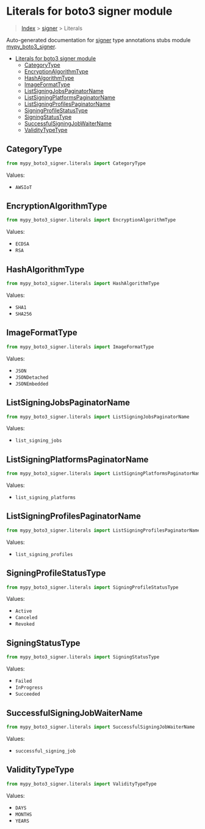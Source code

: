 # Literals for boto3 signer module

> [Index](..) > [signer](.) > Literals

Auto-generated documentation for
[signer](https://boto3.amazonaws.com/v1/documentation/api/latest/reference/services/signer.html#signer)
type annotations stubs module
[mypy_boto3_signer](https://pypi.org/project/mypy-boto3-signer/).

- [Literals for boto3 signer module](#literals-for-boto3-signer-module)
  - [CategoryType](#categorytype)
  - [EncryptionAlgorithmType](#encryptionalgorithmtype)
  - [HashAlgorithmType](#hashalgorithmtype)
  - [ImageFormatType](#imageformattype)
  - [ListSigningJobsPaginatorName](#listsigningjobspaginatorname)
  - [ListSigningPlatformsPaginatorName](#listsigningplatformspaginatorname)
  - [ListSigningProfilesPaginatorName](#listsigningprofilespaginatorname)
  - [SigningProfileStatusType](#signingprofilestatustype)
  - [SigningStatusType](#signingstatustype)
  - [SuccessfulSigningJobWaiterName](#successfulsigningjobwaitername)
  - [ValidityTypeType](#validitytypetype)

## CategoryType

```python
from mypy_boto3_signer.literals import CategoryType
```

Values:

- `AWSIoT`

## EncryptionAlgorithmType

```python
from mypy_boto3_signer.literals import EncryptionAlgorithmType
```

Values:

- `ECDSA`
- `RSA`

## HashAlgorithmType

```python
from mypy_boto3_signer.literals import HashAlgorithmType
```

Values:

- `SHA1`
- `SHA256`

## ImageFormatType

```python
from mypy_boto3_signer.literals import ImageFormatType
```

Values:

- `JSON`
- `JSONDetached`
- `JSONEmbedded`

## ListSigningJobsPaginatorName

```python
from mypy_boto3_signer.literals import ListSigningJobsPaginatorName
```

Values:

- `list_signing_jobs`

## ListSigningPlatformsPaginatorName

```python
from mypy_boto3_signer.literals import ListSigningPlatformsPaginatorName
```

Values:

- `list_signing_platforms`

## ListSigningProfilesPaginatorName

```python
from mypy_boto3_signer.literals import ListSigningProfilesPaginatorName
```

Values:

- `list_signing_profiles`

## SigningProfileStatusType

```python
from mypy_boto3_signer.literals import SigningProfileStatusType
```

Values:

- `Active`
- `Canceled`
- `Revoked`

## SigningStatusType

```python
from mypy_boto3_signer.literals import SigningStatusType
```

Values:

- `Failed`
- `InProgress`
- `Succeeded`

## SuccessfulSigningJobWaiterName

```python
from mypy_boto3_signer.literals import SuccessfulSigningJobWaiterName
```

Values:

- `successful_signing_job`

## ValidityTypeType

```python
from mypy_boto3_signer.literals import ValidityTypeType
```

Values:

- `DAYS`
- `MONTHS`
- `YEARS`
